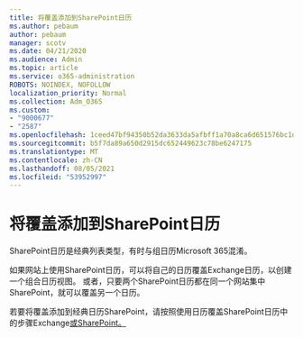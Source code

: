 ```yaml
---
title: 将覆盖添加到SharePoint日历
ms.author: pebaum
author: pebaum
manager: scotv
ms.date: 04/21/2020
ms.audience: Admin
ms.topic: article
ms.service: o365-administration
ROBOTS: NOINDEX, NOFOLLOW
localization_priority: Normal
ms.collection: Adm_O365
ms.custom:
- "9000677"
- "2587"
ms.openlocfilehash: 1ceed47bf94350b52da3633da5afbff1a70a8ca6d651576bc1d89acdbaf7af65
ms.sourcegitcommit: b5f7da89a650d2915dc652449623c78be6247175
ms.translationtype: MT
ms.contentlocale: zh-CN
ms.lasthandoff: 08/05/2021
ms.locfileid: "53952997"
---
```

# <a name="adding-an-overlay-to-a-sharepoint-calendar"></a>将覆盖添加到SharePoint日历

SharePoint日历是经典列表类型，有时与组日历Microsoft 365混淆。
 
如果网站上使用SharePoint日历，可以将自己的日历覆盖Exchange日历，以创建一个组合日历视图。 或者，只要两个SharePoint日历都在同一个网站集中SharePoint，就可以覆盖另一个日历。
 
若要将覆盖添加到经典日历SharePoint，请按照使用日历覆盖SharePoint日历中的步骤Exchange[或SharePoint。](https://support.office.com/article/Overlay-a-SharePoint-calendar-with-a-calendar-from-Exchange-or-SharePoint-4CAEBE59-3994-4A94-9322-B31ABB8A5E9A)

